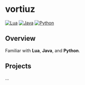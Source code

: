 # vortiuz

[![Lua](https://img.shields.io/badge/lua-2C2D72?style=for-the-badge&logo=lua&logoColor=white)](https://www.lua.org/)
[![Java](https://img.shields.io/badge/java-%23ED8B00.svg?style=for-the-badge&logo=java&logoColor=white)](https://www.oracle.com/java/)
[![Python](https://img.shields.io/badge/python-3670A0?style=for-the-badge&logo=python&logoColor=ffdd54)](https://www.python.org/)

## Overview

Familiar with **Lua**, **Java**, and **Python**.

## Projects

...
